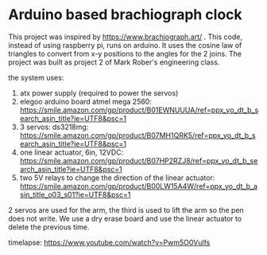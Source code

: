 # Arduino based brachiograph clock
This project was inspired by https://www.brachiograph.art/ .
This code, instead of using raspberry pi, runs on arduino. It uses the cosine law of triangles
to convert from x-y positions to the angles for the 2 joins.
The project was built as project 2 of Mark Rober's engineering class.

the system uses:
1. atx power supply (required to power the servos)
2. elegoo arduino board atmel mega 2560: https://smile.amazon.com/gp/product/B01EWNUUUA/ref=ppx_yo_dt_b_search_asin_title?ie=UTF8&psc=1
3. 3 servos: ds3218mg: https://smile.amazon.com/gp/product/B07MH1QRK5/ref=ppx_yo_dt_b_search_asin_title?ie=UTF8&psc=1
4. one linear actuator, 6in, 12VDC: https://smile.amazon.com/gp/product/B07HP2RZJ8/ref=ppx_yo_dt_b_search_asin_title?ie=UTF8&psc=1
5. two 5V relays to change the direction of the linear actuator: https://smile.amazon.com/gp/product/B00LW15A4W/ref=ppx_yo_dt_b_asin_title_o03_s01?ie=UTF8&psc=1

2 servos are used for the arm, the third is used to lift the arm so the pen does not write.
We use a dry erase board and use the linear actuator to delete the previous time.

timelapse: https://www.youtube.com/watch?v=Pwm5O0Vulfs
